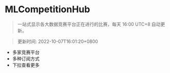# MLCompetitionHub

> 一站式显示各大数据竞赛平台正在进行的比赛，每天 16:00 UTC+8 自动更新。
  
> 更新时间: 2022-10-07T16:01:20+0800 

* 多家竞赛平台
* 多种订阅方式
* 下拉查看更多